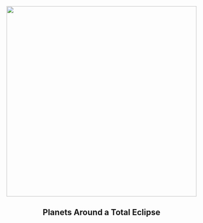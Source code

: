 
<p align="center"><img src="https://apod.nasa.gov/apod/image/2404/EclipsePlanets_Vetter_960.jpg" width="500" height="500"></p>
<h2 align="center"> Planets Around a Total Eclipse </h2>
